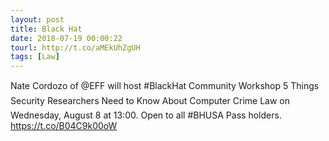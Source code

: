 ```yaml
---
layout: post
title: Black Hat
date: 2018-07-19 00:00:22
tourl: http://t.co/aMEkUhZgUH
tags: [Law]
---
```

Nate Cordozo of @EFF will host #BlackHat Community Workshop 5 Things Security Researchers Need to Know About Computer Crime Law on Wednesday, August 8 at 13:00. Open to all #BHUSA Pass holders. https://t.co/B04C9k00oW